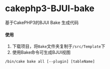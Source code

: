 # cakephp3-BJUI-bake
基于CakePHP3的BJUI Bake 生成代码


#### 使用

1. 下载项目，将`Bake`文件夹复制于`/src/Template`下
2. 使用Bake命令可生成BJUI视图
```
/bin/cake bake all [--plugin] [tableName]
```
